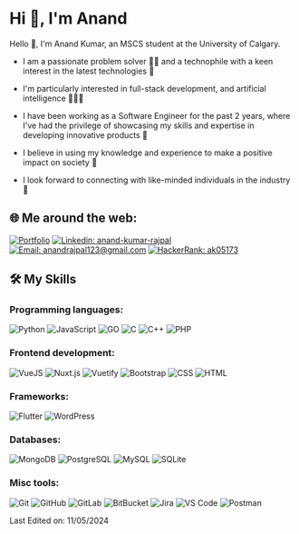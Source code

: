 # Hi 👋, I'm Anand

Hello 👋, I'm Anand Kumar, an MSCS student at the University of Calgary.

- I am a passionate problem solver 💪💡 and a technophile with a keen interest in the latest technologies 🚀

- I'm particularly interested in full-stack development, and artificial intelligence 👨‍💻💪 

- I have been working as a Software Engineer for the past 2 years, where I've had the privilege of showcasing my skills and expertise in developing innovative products 🌟 

- I believe in using my knowledge and experience to make a positive impact on society 🌱

- I look forward to connecting with like-minded individuals in the industry 🤝 

## 🌐 Me around the web:

[![Portfolio](https://img.shields.io/badge/personal--portfolio-000?style=for-the-badge)](https://anandkumarrajpal.netlify.app) [![Linkedin: anand-kumar-rajpal](https://img.shields.io/badge/anand--kumar--rajpal-000?style=for-the-badge&logo=linkedin)](https://www.linkedin.com/in/anand-kumar-rajpal/) [![Email: anandrajpal123@gmail.com](https://img.shields.io/badge/Email-000?style=for-the-badge&logo=gmail)](mailto:anandrajpal123@gmail.com) [![HackerRank: ak05173](https://img.shields.io/badge/hackerrank-000?style=for-the-badge&logo=hackerrank)](https://www.hackerrank.com/ak05173)

## 🛠️ My Skills

### Programming languages:

![Python](https://img.shields.io/badge/-Python-000?style=for-the-badge&logo=Python)
![JavaScript](https://img.shields.io/badge/-JavaScript-000?style=for-the-badge&logo=JavaScript)
![GO](https://img.shields.io/badge/-GO-000?style=for-the-badge&logo=Go)
![C](https://img.shields.io/badge/-C-000?style=for-the-badge&logo=c)
![C++](https://img.shields.io/badge/-C++-000?style=for-the-badge&logo=cplusplus)
![PHP](https://img.shields.io/badge/-PHP-000?style=for-the-badge&logo=PHP)

### Frontend development:
![VueJS](https://img.shields.io/badge/-VueJS-000?style=for-the-badge&logo=vuedotjs)
![Nuxt.js](https://img.shields.io/badge/-Nuxt.js-000?style=for-the-badge&logo=Nuxt.js)
![Vuetify](https://img.shields.io/badge/-Vuetify-000?style=for-the-badge&logo=vuetify)
![Bootstrap](https://img.shields.io/badge/-Bootstrap-000?style=for-the-badge&logo=bootstrap)
![CSS](https://img.shields.io/badge/-CSS-000?style=for-the-badge&logo=CSS3)
![HTML](https://img.shields.io/badge/-HTML-000?style=for-the-badge&logo=HTML5)

### Frameworks: 
![Flutter](https://img.shields.io/badge/-Flutter-000?style=for-the-badge&logo=Flutter)
![WordPress](https://img.shields.io/badge/-WordPress-000?style=for-the-badge&logo=WordPress)

### Databases:
![MongoDB](https://img.shields.io/badge/-MongoDB-000?style=for-the-badge&logo=MongoDB)
![PostgreSQL](https://img.shields.io/badge/-PostgreSQL-000?style=for-the-badge&logo=PostgreSQL)
![MySQL](https://img.shields.io/badge/-MySQL-000?style=for-the-badge&logo=MySQL)
![SQLite](https://img.shields.io/badge/-SQLite-000?style=for-the-badge&logo=SQLite)

### Misc tools:
![Git](https://img.shields.io/badge/-Git-000?style=for-the-badge&logo=Git)
![GitHub](https://img.shields.io/badge/-GitHub-000?style=for-the-badge&logo=GitHub)
![GitLab](https://img.shields.io/badge/-GitLab-000?style=for-the-badge&logo=GitLab)
![BitBucket](https://img.shields.io/badge/-BitBucket-000?style=for-the-badge&logo=BitBucket)
![Jira](https://img.shields.io/badge/-Jira-000?style=for-the-badge&logo=Jira)
![VS Code](https://img.shields.io/badge/-VS%20Code-000?style=for-the-badge&logo=Visual-Studio-Code)
![Postman](https://img.shields.io/badge/-Postman-000?style=for-the-badge&logo=Postman)

<!-- ### SRE & DevOps:
![AWS](https://img.shields.io/badge/-AWS-000?&logo=Amazon-AWS)
![Azure](https://img.shields.io/badge/-Azure-000?&logo=Microsoft-Azure)
![Terraform](https://img.shields.io/badge/-Terraform-000?&logo=Terraform)
![Kubernetes](https://img.shields.io/badge/-Kubernetes-000?&logo=Kubernetes)
![Consul](https://img.shields.io/badge/-Consul-000?&logo=Consul)
![Prometheus](https://img.shields.io/badge/-Prometheus-000?&logo=Prometheus)
![Grafana](https://img.shields.io/badge/-Grafana-000?&logo=Grafana)
![Nginx](https://img.shields.io/badge/-Nginx-000?&logo=Nginx)
![Chef](https://img.shields.io/badge/-Chef-000?&logo=Chef)
 -->
Last Edited on: 11/05/2024

<!--
**AnandKumarRajpal/AnandKumarRajpal** is a ✨ _special_ ✨ repository because its `README.md` (this file) appears on your GitHub profile.

Here are some ideas to get you started:

- 🔭 I’m currently working on ...
- 🌱 I’m currently learning ...
- 👯 I’m looking to collaborate on ...
- 🤔 I’m looking for help with ...
- 💬 Ask me about ...
- 📫 How to reach me: ...
- 😄 Pronouns: ...
- ⚡ Fun fact: ...
-->
